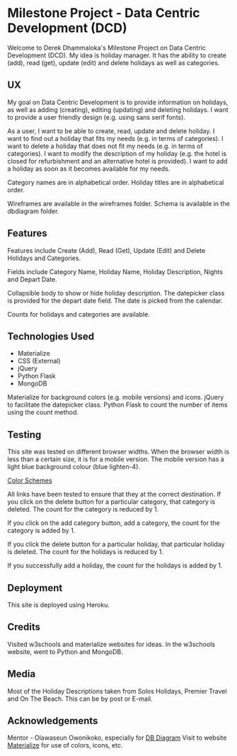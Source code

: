 # Milestone Project - Data Centric Development (DCD)

Welcome to Derek Dhammaloka's Milestone Project on Data Centric Development (DCD).
My idea is holiday manager.  It has the ability to create (add), read (get), update (edit) and
delete holidays as well as categories.

## UX

My goal on Data Centric Development is to provide information on holidays, as well as
adding (creating), editing (updating) and deleting holidays.  I want to provide a user friendly design
(e.g. using sans serif fonts).

As a user, I want to be able to create, read, update and delete holiday.
I want to find out a holiday that fits my needs (e.g. in terms of categories).
I want to delete a holiday that does not fit my needs (e.g. in terms of categories).
I want to modify the description of my holiday (e.g. the hotel is closed for refurbishment
and an alternative hotel is provided).
I want to add a holiday as soon as it becomes available for my needs.

Category names are in alphabetical order.  Holiday titles are in alphabetical order.

Wireframes are available in the wireframes folder.
Schema is available in the dbdiagram folder.

## Features

Features include Create (Add), Read (Get), Update (Edit) and Delete Holidays and Categories.

Fields include Category Name, Holiday Name, Holiday Description, Nights and Depart Date.

Collapsible body to show or hide holiday description.  The datepicker class is provided for the depart date
field.  The date is picked from the calendar.

Counts for holidays and categories are available.

## Technologies Used

* Materialize
* CSS (External)
* jQuery
* Python Flask
* MongoDB

Materialize for background colors (e.g. mobile versions) and icons.
jQuery to facilitate the datepicker class.
Python Flask to count the number of items using the count method.

## Testing

This site was tested on different browser widths. When the browser width is less than a certain size, it
is for a mobile version.  The mobile version has a light blue background colour (blue lighten-4).

[Color Schemes](https://materializecss.com/color.html)

All links have been tested to ensure that they at the correct destination.
If you click on the delete button for a particular category, that category is deleted.
The count for the category is reduced by 1.

If you click on the add category button, add a category, the count for the category is added by 1.

If you click the delete button for a particular holiday, that particular holiday is deleted.  The
count for the holidays is reduced by 1.

If you successfully add a holiday, the count for the holidays is added by 1.

## Deployment

This site is deployed using Heroku.

## Credits

Visited w3schools and materialize websites for ideas.  In the w3schools website, went to Python and MongoDB.

## Media

Most of the Holiday Descriptions taken from Solos Holidays, Premier Travel and On The Beach.  This can be by
post or E-mail.

## Acknowledgements

Mentor - Olawaseun Owonikoko, especially for [DB Diagram](https://dbdiagram.io/d)
Visit to website [Materialize](https://materializecss.com) for use of colors, icons, etc.

